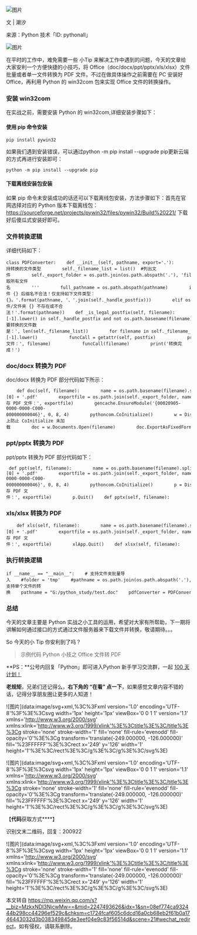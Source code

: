![图片](https://mmbiz.qpic.cn/mmbiz_jpg/SAy0yVjKWywF1B2sqROJSwGqkBTnf3iaCY0NicU3iaflojDougbyrWHezpZkPo7ViaglL4pQgXEANKZGRsts1PA2TQ/640?wx_fmt=jpeg&wxfrom=5&wx_lazy=1&wx_co=1)

文 | 潮汐  

来源：Python 技术「ID: pythonall」

![图片](https://mmbiz.qpic.cn/mmbiz_jpg/t8ibUxVnMTLPLUyAAdaDETpj5xxGvtM5pcns01OplkMfZrYaMeHJUFDOGIAjbOpGab87wO7uZhjEwv0WnhPbq1A/640?wx_fmt=jpeg&wxfrom=5&wx_lazy=1&wx_co=1 "金属质感分割线")

在平时的工作中，难免需要一些 小Tip 来解决工作中遇到的问题，今天的文章给大家安利一个方便快捷的小技巧，将 Office（doc/docx/ppt/pptx/xls/xlsx）文件批量或者单一文件转换为 PDF 文件。不过在做具体操作之前需要在 PC 安装好 Office，再利用 Python 的 win32com 包来实现 Office 文件的转换操作。

### 安装 win32com

在实战之前，需要安装 Python 的 win32com,详细安装步骤如下：

#### 使用 pip 命令安装

```
pip install pywin32
```

如果我们遇到安装错误，可以通过python -m pip install --upgrade pip更新云端的方式再进行安装即可：

```
python -m pip install --upgrade pip 
```

#### 下载离线安装包安装

如果 pip 命令未安装成功的话还可以下载离线包安装，方法步骤如下：首先在官网选择对应的 Python 版本下载离线包：https://sourceforge.net/projects/pywin32/files/pywin32/Build%20221/ 下载好后傻瓜式安装好即可。

### 文件转换逻辑

详细代码如下：

```
class PDFConverter:    def __init__(self, pathname, export='.'):        self._handle_postfix = ['doc', 'docx', 'ppt', 'pptx', 'xls', 'xlsx'] # 支持转换的文件类型        self._filename_list = list()  #列出文件        self._export_folder = os.path.join(os.path.abspath('.'), 'file_server/pdfconver')        if not os.path.exists(self._export_folder):            os.mkdir(self._export_folder)        self._enumerate_filename(pathname)    def _enumerate_filename(self, pathname):        '''        读取所有文件名        '''        full_pathname = os.path.abspath(pathname)        if os.path.isfile(full_pathname):            if self._is_legal_postfix(full_pathname):                self._filename_list.append(full_pathname)            else:                raise TypeError('文件 {} 后缀名不合法！仅支持如下文件类型：{}。'.format(pathname, '、'.join(self._handle_postfix)))        elif os.path.isdir(full_pathname):            for relpath, _, files in os.walk(full_pathname):                for name in files:                    filename = os.path.join(full_pathname, relpath, name)                    if self._is_legal_postfix(filename):                        self._filename_list.append(os.path.join(filename))        else:            raise TypeError('文件/文件夹 {} 不存在或不合法！'.format(pathname))    def _is_legal_postfix(self, filename):        return filename.split('.')[-1].lower() in self._handle_postfix and not os.path.basename(filename).startswith(            '~')    def run_conver(self):        print('需要转换的文件数是：', len(self._filename_list))        for filename in self._filename_list:            postfix = filename.split('.')[-1].lower()            funcCall = getattr(self, postfix)            print('原文件：', filename)            funcCall(filename)        print('转换完成！')
```

### doc/docx 转换为 PDF

doc/docx 转换为 PDF 部分代码如下所示：

```
    def doc(self, filename):        name = os.path.basename(filename).split('.')[0] + '.pdf'        exportfile = os.path.join(self._export_folder, name)        print('保存 PDF 文件：', exportfile)        gencache.EnsureModule('{00020905-0000-0000-C000-000000000046}', 0, 8, 4)        pythoncom.CoInitialize()        w = Dispatch("Word.Application")        pythoncom.CoInitialize()  # 加上防止 CoInitialize 未加载        doc = w.Documents.Open(filename)        doc.ExportAsFixedFormat(exportfile, constants.wdExportFormatPDF,                                Item=constants.wdExportDocumentWithMarkup,                                CreateBookmarks=constants.wdExportCreateHeadingBookmarks)        w.Quit(constants.wdDoNotSaveChanges) def docx(self, filename):        self.doc(filename)
```

### ppt/pptx 转换为 PDF

ppt/pptx 转换为 PDF 部分代码如下：

```
 def ppt(self, filename):        name = os.path.basename(filename).split('.')[0] + '.pdf'        exportfile = os.path.join(self._export_folder, name)        gencache.EnsureModule('{00020905-0000-0000-C000-000000000046}', 0, 8, 4)        pythoncom.CoInitialize()        p = Dispatch("PowerPoint.Application")        pythoncom.CoInitialize()        ppt = p.Presentations.Open(filename, False, False, False)        ppt.ExportAsFixedFormat(exportfile, 2, PrintRange=None)        print('保存 PDF 文件：', exportfile)        p.Quit()    def pptx(self, filename):        self.ppt(filename)
```

### xls/xlsx 转换为 PDF

```
    def xls(self, filename):        name = os.path.basename(filename).split('.')[0] + '.pdf'        exportfile = os.path.join(self._export_folder, name)        pythoncom.CoInitialize()        xlApp = DispatchEx("Excel.Application")        pythoncom.CoInitialize()        xlApp.Visible = False        xlApp.DisplayAlerts = 0        books = xlApp.Workbooks.Open(filename, False)        books.ExportAsFixedFormat(0, exportfile)        books.Close(False)        print('保存 PDF 文件：', exportfile)        xlApp.Quit()    def xlsx(self, filename):        self.xls(filename) 
```

### 执行转换逻辑

```
if __name__ == "__main__":    # 支持文件夹批量导入    #folder = 'tmp'    #pathname = os.path.join(os.path.abspath('.'), folder)    # 也支持单个文件的转换    pathname = "G:/python_study/test.doc"    pdfConverter = PDFConverter(pathname)    pdfConverter.run_conver()
```

### 总结

今天的文章主要是 Python 实战之小工具的运用，希望对大家有所帮助，下一期将讲解如何通过接口的方式通过文件服务器来下载文件并转换，敬请期待。。。

So 今天的小 Tip 你安利到了吗？

> 示例代码 Python 小技之 Office 文件转 PDF

  

**PS：**公号内回复「Python」即可进入Python 新手学习交流群，一起 [100 天计划！](http://mp.weixin.qq.com/s?__biz=MzU1NDk2MzQyNg==&mid=2247486409&idx=1&sn=bee54e90931441489977f68df8339d5f&chksm=fbdad344ccad5a52dd503a3b4eb3c67bd79e3a50634acac8a28b42ebfb476833475182b62806&scene=21#wechat_redirect)

  

**老规矩**，兄弟们还记得么，**右下角的 “在看” 点一下**，如果感觉文章内容不错的话，记得分享朋友圈让更多的人知道！

![图片](data:image/svg+xml,%3C%3Fxml version='1.0' encoding='UTF-8'%3F%3E%3Csvg width='1px' height='1px' viewBox='0 0 1 1' version='1.1' xmlns='http://www.w3.org/2000/svg' xmlns:xlink='http://www.w3.org/1999/xlink'%3E%3Ctitle%3E%3C/title%3E%3Cg stroke='none' stroke-width='1' fill='none' fill-rule='evenodd' fill-opacity='0'%3E%3Cg transform='translate(-249.000000, -126.000000)' fill='%23FFFFFF'%3E%3Crect x='249' y='126' width='1' height='1'%3E%3C/rect%3E%3C/g%3E%3C/g%3E%3C/svg%3E)

![图片](data:image/svg+xml,%3C%3Fxml version='1.0' encoding='UTF-8'%3F%3E%3Csvg width='1px' height='1px' viewBox='0 0 1 1' version='1.1' xmlns='http://www.w3.org/2000/svg' xmlns:xlink='http://www.w3.org/1999/xlink'%3E%3Ctitle%3E%3C/title%3E%3Cg stroke='none' stroke-width='1' fill='none' fill-rule='evenodd' fill-opacity='0'%3E%3Cg transform='translate(-249.000000, -126.000000)' fill='%23FFFFFF'%3E%3Crect x='249' y='126' width='1' height='1'%3E%3C/rect%3E%3C/g%3E%3C/g%3E%3C/svg%3E)

【**代码**获取方式****】

识别文末二维码，回复：200922

  

![图片](data:image/svg+xml,%3C%3Fxml version='1.0' encoding='UTF-8'%3F%3E%3Csvg width='1px' height='1px' viewBox='0 0 1 1' version='1.1' xmlns='http://www.w3.org/2000/svg' xmlns:xlink='http://www.w3.org/1999/xlink'%3E%3Ctitle%3E%3C/title%3E%3Cg stroke='none' stroke-width='1' fill='none' fill-rule='evenodd' fill-opacity='0'%3E%3Cg transform='translate(-249.000000, -126.000000)' fill='%23FFFFFF'%3E%3Crect x='249' y='126' width='1' height='1'%3E%3C/rect%3E%3C/g%3E%3C/g%3E%3C/svg%3E)

本文转自 <https://mp.weixin.qq.com/s?__biz=MzkxNDI3NjcwMw==&mid=2247493626&idx=1&sn=08ef774ca932444b298cc44296ef529c&chksm=c1724fcaf605c6dcd16a0cb68eb2f61b0a1746443032d3b038349845de3eef04e9c83f56514d&scene=21#wechat_redirect>，如有侵权，请联系删除。